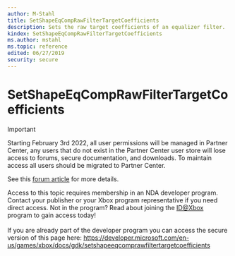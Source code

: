 ```yaml
---
author: M-Stahl
title: SetShapeEqCompRawFilterTargetCoefficients
description: Sets the raw target coefficients of an equalizer filter.
kindex: SetShapeEqCompRawFilterTargetCoefficients
ms.author: mstahl
ms.topic: reference
edited: 06/27/2019
security: secure
---
```


# SetShapeEqCompRawFilterTargetCoefficients
> [!IMPORTANT]
> Starting February 3rd 2022, all user permissions will be managed in Partner Center, any users that do not exist in the Partner Center user store will lose access to forums, secure documentation, and downloads. To maintain access all users should be migrated to Partner Center. <p></p>See this <a href="https://forums.xboxlive.com/articles/132187/breaking-change-user-access-for-forums-secure-docu.html">forum article</a> for more details.  

 Access to this topic requires membership in an NDA developer program. Contact your publisher or your Xbox program representative if you need direct access. Not in the program? Read about joining the <a href="https://www.xbox.com/Developers/id">ID@Xbox</a> program to gain access today!  <br/><br/>If you are already part of the developer program you can access the secure version of this page here: <a target="_blank" href="https://developer.microsoft.com/en-us/games/xbox/docs/gdk/setshapeeqcomprawfiltertargetcoefficients">https://developer.microsoft.com/en-us/games/xbox/docs/gdk/setshapeeqcomprawfiltertargetcoefficients</a>